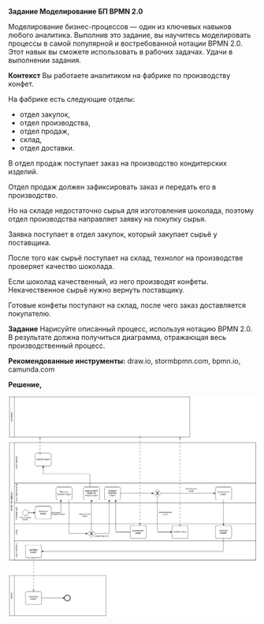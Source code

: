 ﻿**Задание Моделирование БП BPMN 2.0**

Моделирование бизнес-процессов — один из ключевых навыков любого аналитика. Выполнив это задание, вы научитесь моделировать процессы в самой популярной и востребованной нотации BPMN 2.0. Этот навык вы сможете использовать в рабочих задачах. Удачи в выполнении задания.

**Контекст**
Вы работаете аналитиком на фабрике по производству конфет.

На фабрике есть следующие отделы:

- отдел закупок,
- отдел производства,
- отдел продаж,
- склад,
- отдел доставки.

В отдел продаж поступает заказ на производство кондитерских изделий.

Отдел продаж должен зафиксировать заказ и передать его в производство.

Но на складе недостаточно сырья для изготовления шоколада, поэтому отдел производства направляет заявку на покупку сырья.

Заявка поступает в отдел закупок, который закупает сырьё у поставщика.

После того как сырьё поступает на склад, технолог на производстве проверяет качество шоколада.

Если шоколад качественный, из него производят конфеты. Некачественное сырьё нужно вернуть поставщику.

Готовые конфеты поступают на склад, после чего заказ доставляется покупателю.

**Задание**
Нарисуйте описанный процесс, используя нотацию BPMN 2.0. В результате должна получиться диаграмма, отражающая весь производственный процесс.

**Рекомендованные инструменты:**
draw.io, stormbpmn.com, bpmn.io, camunda.com

**Решение,**

![](12_bpmn_konfet.jpg)
